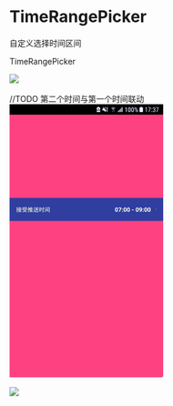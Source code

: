 # TimeRangePicker
自定义选择时间区间

TimeRangePicker

![](https://github.com/zhxhcoder/TimeRangePickerDialog/blob/master/app/screenshots/TimeRangePickerDialog.png)

//TODO
第二个时间与第一个时间联动
![](/app/screenshots/timeDialog.gif)

![](https://github.com/zhxhcoder/TimeRangePickerDialog/blob/master/app/screenshots/timeDialog.gif)
